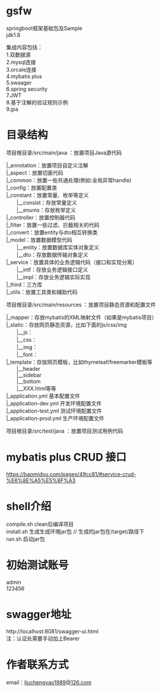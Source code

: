 # gsfw
springboot框架基础包及Sample  
jdk1.8

集成内容包括：  
1.双数据源  
2.mysql连接  
3.orcale连接  
4.mybatis plus  
5.swaager  
6.spring security  
7.JWT  
8.基于注解的验证规则示例  
9.jpa

# 目录结构
项⽬根⽬录/src/main/java ：放置项⽬Java源代码

|_annotation：放置项⽬⾃定义注解  
|_aspect：放置切⾯代码  
|_common：放置一些共通处理(例如:全局异常handle)  
|_config：放置配置类  
|_constant：放置常量、枚举等定义  
&ensp;&ensp;&ensp;&ensp;|__consist：存放常量定义  
&ensp;&ensp;&ensp;&ensp;|__enums：存放枚举定义  
|_controller：放置控制器代码  
|_filter：放置⼀些过滤、拦截相关的代码  
|_convert：放置entity与dto相互转换类  
|_model：放置数据模型代码  
&ensp;&ensp;&ensp;&ensp;|__entity：放置数据库实体对象定义  
&ensp;&ensp;&ensp;&ensp;|__dto：存放数据传输对象定义  
|_service：放置具体的业务逻辑代码（接⼝和实现分离）  
&ensp;&ensp;&ensp;&ensp;|__intf：存放业务逻辑接⼝定义  
&ensp;&ensp;&ensp;&ensp;|__impl：存放业务逻辑实际实现  
|_third：三方库  
|_utils：放置⼯具类和辅助代码  

项⽬根⽬录/src/main/resources ：放置项⽬静态资源和配置⽂件

|_mapper：存放mybatis的XML映射文件（如果是mybatis项目）  
|_static：存放网页静态资源，比如下面的js/css/img  
&ensp;&ensp;&ensp;&ensp;|__js：  
&ensp;&ensp;&ensp;&ensp;|__css：  
&ensp;&ensp;&ensp;&ensp;|__img：  
&ensp;&ensp;&ensp;&ensp;|__font：  
|_template：存放网页模板，比如thymeleaf/freemarker模板等  
&ensp;&ensp;&ensp;&ensp;|__header  
&ensp;&ensp;&ensp;&ensp;|__sidebar  
&ensp;&ensp;&ensp;&ensp;|__bottom  
&ensp;&ensp;&ensp;&ensp;|__XXX.html等等  
|_application.yml       基本配置文件  
|_application-dev.yml   开发环境配置文件  
|_application-test.yml  测试环境配置文件  
|_application-prod.yml  生产环境配置文件  

项⽬根⽬录/src/test/java ：放置项⽬测试⽤例代码

# mybatis plus CRUD 接口
https://baomidou.com/pages/49cc81/#service-crud-%E6%8E%A5%E5%8F%A3

# shell介绍
compile.sh clean后编译项目  
install.sh 生成生成环境jar包 // 生成的jar包在/target/路径下  
run.sh 启动jar包  

# 初始测试账号
admin  
123456  

# swagger地址
http://localhost:8081/swagger-ui.html  
注：认证处需要手动加上Bearer  

# 作者联系方式
email：liuchengyao1989@126.com
